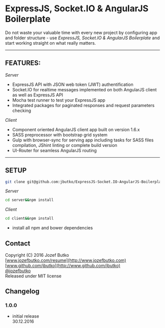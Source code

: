 # ExpressJS, Socket.IO & AngularJS Boilerplate

Do not waste your valuable time with every new project by configuring app and folder structure - use *ExpressJS, Socket.IO & AngularJS Boilerplate* and start working straight on what really matters.

***

## FEATURES:
*Server*
* ExpressJS API with JSON web token (JWT) authentification
* Socket.IO for realtime messages implemented on both AngularJS client as well as ExpressJS API
* Mocha test runner to test your ExpressJS app
* Integrated packages for paginated responses and request parameters checking

*Client*
* Component oriented AngularJS client app built on version 1.6.x
* SASS preprocessor with bootstrap grid system
* Gulp with browser-sync for serving app including tasks for SASS files compilation, JShint linting or complete build version
* UI-Router for seamless AngularJS routing

***
## SETUP
```bash
git clone git@github.com:jbutko/ExpressJS-Socket.IO-AngularJS-Boilerplate.git
```
*Server*
```bash
cd server&&npm install
```
*Client*
```bash
cd client&&npm install
```
- install all npm and bower dependencies

## Contact
Copyright (C) 2016 Jozef Butko<br>
[www.jozefbutko.com/resume](http://www.jozefbutko.com)<br>
[www.github.com/jbutko](http://www.github.com/jbutko)<br>
[@jozefbutko](http://www.twitter.com/jozefbutko)<br>
Released under MIT license

## Changelog
### 1.0.0
- initial release<br>
30.12.2016



